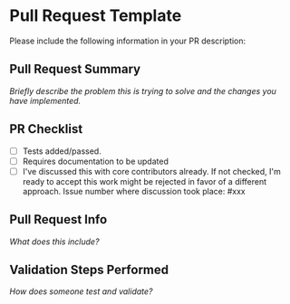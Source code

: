 <!-- SPDX-License-Identifier: MIT-only -->

# Pull Request Template

Please include the following information in your PR description:

## Pull Request Summary

*Briefly describe the problem this is trying to solve and the changes you have implemented.*

## PR Checklist
- [ ] Tests added/passed.
- [ ] Requires documentation to be updated
- [ ] I've discussed this with core contributors already.
  If not checked, I'm ready to accept this work might be rejected in favor of a different approach.
  Issue number where discussion took place: #xxx

## Pull Request Info

*What does this include?*

## Validation Steps Performed

*How does someone test and validate?*